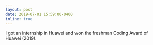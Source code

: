 ```yaml
---
layout: post
date: 2019-07-01 15:59:00-0400
inline: true
---
```


I got an internship in Huawei and won the freshman Coding Award of Huawei (2019).
